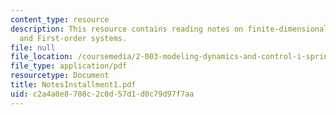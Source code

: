 ```yaml
---
content_type: resource
description: This resource contains reading notes on finite-dimensional,lineartime-invariant(LTI)systems
  and First-order systems.
file: null
file_location: /coursemedia/2-003-modeling-dynamics-and-control-i-spring-2005/c2a4a0e8708c2c0d57d1d0c79d97f7aa_NotesInstallment1.pdf
file_type: application/pdf
resourcetype: Document
title: NotesInstallment1.pdf
uid: c2a4a0e8-708c-2c0d-57d1-d0c79d97f7aa
---
```

